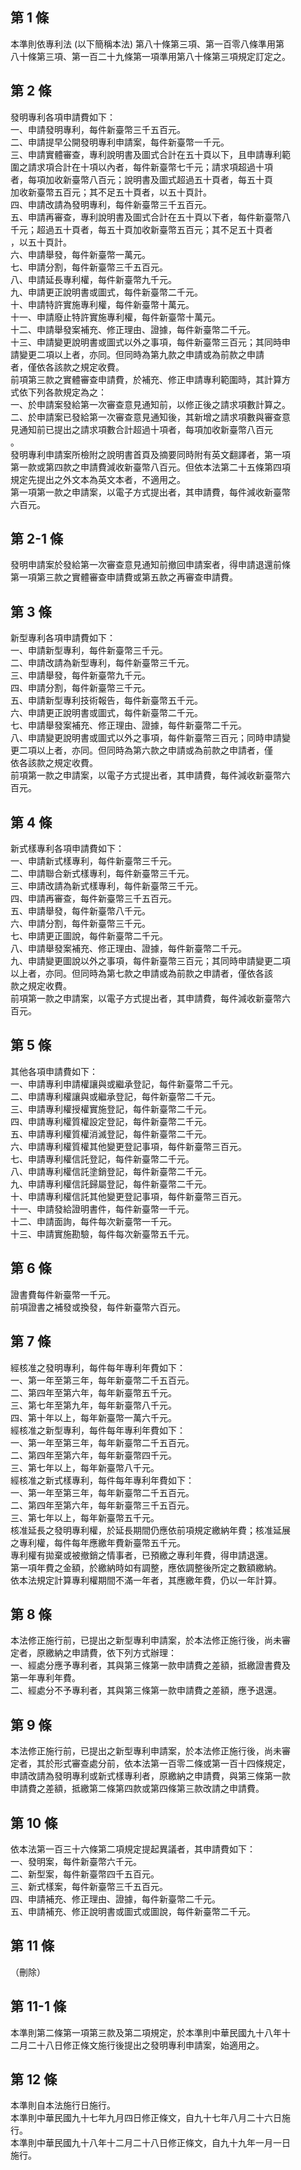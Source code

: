 第 1 條
-------
本準則依專利法 (以下簡稱本法) 第八十條第三項、第一百零八條準用第  
八十條第三項、第一百二十九條第一項準用第八十條第三項規定訂定之。

第 2 條
-------
發明專利各項申請費如下：  
一、申請發明專利，每件新臺幣三千五百元。  
二、申請提早公開發明專利申請案，每件新臺幣一千元。  
三、申請實體審查，專利說明書及圖式合計在五十頁以下，且申請專利範  
    圍之請求項合計在十項以內者，每件新臺幣七千元；請求項超過十項  
    者，每項加收新臺幣八百元；說明書及圖式超過五十頁者，每五十頁  
    加收新臺幣五百元；其不足五十頁者，以五十頁計。  
四、申請改請為發明專利，每件新臺幣三千五百元。  
五、申請再審查，專利說明書及圖式合計在五十頁以下者，每件新臺幣八  
    千元；超過五十頁者，每五十頁加收新臺幣五百元；其不足五十頁者  
    ，以五十頁計。  
六、申請舉發，每件新臺幣一萬元。  
七、申請分割，每件新臺幣三千五百元。  
八、申請延長專利權，每件新臺幣九千元。  
九、申請更正說明書或圖式，每件新臺幣二千元。  
十、申請特許實施專利權，每件新臺幣十萬元。  
十一、申請廢止特許實施專利權，每件新臺幣十萬元。  
十二、申請舉發案補充、修正理由、證據，每件新臺幣二千元。  
十三、申請變更說明書或圖式以外之事項，每件新臺幣三百元；其同時申  
      請變更二項以上者，亦同。但同時為第九款之申請或為前款之申請  
      者，僅依各該款之規定收費。  
前項第三款之實體審查申請費，於補充、修正申請專利範圍時，其計算方  
式依下列各款規定為之：  
一、於申請案發給第一次審查意見通知前，以修正後之請求項數計算之。  
二、於申請案已發給第一次審查意見通知後，其新增之請求項數與審查意  
    見通知前已提出之請求項數合計超過十項者，每項加收新臺幣八百元  
    。  
發明專利申請案所檢附之說明書首頁及摘要同時附有英文翻譯者，第一項  
第一款或第四款之申請費減收新臺幣八百元。但依本法第二十五條第四項  
規定先提出之外文本為英文本者，不適用之。  
第一項第一款之申請案，以電子方式提出者，其申請費，每件減收新臺幣  
六百元。

第 2-1 條
---------
發明申請案於發給第一次審查意見通知前撤回申請案者，得申請退還前條  
第一項第三款之實體審查申請費或第五款之再審查申請費。

第 3 條
-------
新型專利各項申請費如下：  
一、申請新型專利，每件新臺幣三千元。  
二、申請改請為新型專利，每件新臺幣三千元。  
三、申請舉發，每件新臺幣九千元。  
四、申請分割，每件新臺幣三千元。  
五、申請新型專利技術報告，每件新臺幣五千元。  
六、申請更正說明書或圖式，每件新臺幣二千元。  
七、申請舉發案補充、修正理由、證據，每件新臺幣二千元。  
八、申請變更說明書或圖式以外之事項，每件新臺幣三百元；同時申請變  
    更二項以上者，亦同。但同時為第六款之申請或為前款之申請者，僅  
    依各該款之規定收費。  
前項第一款之申請案，以電子方式提出者，其申請費，每件減收新臺幣六  
百元。

第 4 條
-------
新式樣專利各項申請費如下：  
一、申請新式樣專利，每件新臺幣三千元。  
二、申請聯合新式樣專利，每件新臺幣三千元。  
三、申請改請為新式樣專利，每件新臺幣三千元。  
四、申請再審查，每件新臺幣三千五百元。  
五、申請舉發，每件新臺幣八千元。  
六、申請分割，每件新臺幣三千元。  
七、申請更正圖說，每件新臺幣二千元。  
八、申請舉發案補充、修正理由、證據，每件新臺幣二千元。  
九、申請變更圖說以外之事項，每件新臺幣三百元；其同時申請變更二項  
    以上者，亦同。但同時為第七款之申請或為前款之申請者，僅依各該  
    款之規定收費。  
前項第一款之申請案，以電子方式提出者，其申請費，每件減收新臺幣六  
百元。

第 5 條
-------
其他各項申請費如下：  
一、申請專利申請權讓與或繼承登記，每件新臺幣二千元。  
二、申請專利權讓與或繼承登記，每件新臺幣二千元。  
三、申請專利權授權實施登記，每件新臺幣二千元。  
四、申請專利權質權設定登記，每件新臺幣二千元。  
五、申請專利權質權消滅登記，每件新臺幣二千元。  
六、申請專利權質權其他變更登記事項，每件新臺幣三百元。  
七、申請專利權信託登記，每件新臺幣二千元。  
八、申請專利權信託塗銷登記，每件新臺幣二千元。  
九、申請專利權信託歸屬登記，每件新臺幣二千元。  
十、申請專利權信託其他變更登記事項，每件新臺幣三百元。  
十一、申請發給證明書件，每件新臺幣一千元。  
十二、申請面詢，每件每次新臺幣一千元。  
十三、申請實施勘驗，每件每次新臺幣五千元。

第 6 條
-------
證書費每件新臺幣一千元。  
前項證書之補發或換發，每件新臺幣六百元。

第 7 條
-------
經核准之發明專利，每件每年專利年費如下：  
一、第一年至第三年，每年新臺幣二千五百元。  
二、第四年至第六年，每年新臺幣五千元。  
三、第七年至第九年，每年新臺幣八千元。  
四、第十年以上，每年新臺幣一萬六千元。  
經核准之新型專利，每件每年專利年費如下：  
一、第一年至第三年，每年新臺幣二千五百元。  
二、第四年至第六年，每年新臺幣四千元。  
三、第七年以上，每年新臺幣八千元。  
經核准之新式樣專利，每件每年專利年費如下：  
一、第一年至第三年，每年新臺幣二千五百元。  
二、第四年至第六年，每年新臺幣三千五百元。  
三、第七年以上，每年新臺幣五千元。  
核准延長之發明專利權，於延長期間仍應依前項規定繳納年費；核准延展  
之專利權，每件每年應繳年費新臺幣五千元。  
專利權有拋棄或被撤銷之情事者，已預繳之專利年費，得申請退還。  
第一項年費之金額，於繳納時如有調整，應依調整後所定之數額繳納。  
依本法規定計算專利權期間不滿一年者，其應繳年費，仍以一年計算。

第 8 條
-------
本法修正施行前，已提出之新型專利申請案，於本法修正施行後，尚未審  
定者，原繳納之申請費，依下列方式辦理：  
一、經處分應予專利者，其與第三條第一款申請費之差額，抵繳證書費及  
    第一年專利年費。  
二、經處分不予專利者，其與第三條第一款申請費之差額，應予退還。

第 9 條
-------
本法修正施行前，已提出之新型專利申請案，於本法修正施行後，尚未審  
定者，其於形式審查處分前，依本法第一百零二條或第一百十四條規定，  
申請改請為發明專利或新式樣專利者，原繳納之申請費，與第三條第一款  
申請費之差額，抵繳第二條第四款或第四條第三款改請之申請費。

第 10 條
--------
依本法第一百三十六條第二項規定提起異議者，其申請費如下：  
一、發明案，每件新臺幣六千元。  
二、新型案，每件新臺幣四千五百元。  
三、新式樣案，每件新臺幣三千五百元。  
四、申請補充、修正理由、證據，每件新臺幣二千元。  
五、申請補充、修正說明書或圖式或圖說，每件新臺幣二千元。

第 11 條
--------
（刪除）

第 11-1 條
----------
本準則第二條第一項第三款及第二項規定，於本準則中華民國九十八年十  
二月二十八日修正條文施行後提出之發明專利申請案，始適用之。

第 12 條
--------
本準則自本法施行日施行。  
本準則中華民國九十七年九月四日修正條文，自九十七年八月二十六日施  
行。  
本準則中華民國九十八年十二月二十八日修正條文，自九十九年一月一日  
施行。

